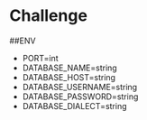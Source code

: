 # Challenge

##ENV
- PORT=int
- DATABASE_NAME=string
- DATABASE_HOST=string
- DATABASE_USERNAME=string
- DATABASE_PASSWORD=string
- DATABASE_DIALECT=string
